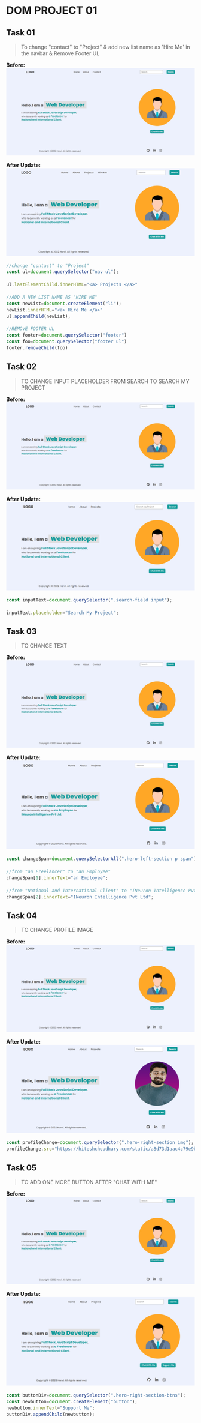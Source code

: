# DOM PROJECT 01

## Task 01
> To change "contact" to "Project" & add new list name as 'Hire Me' in the navbar & Remove Footer UL
 
**Before:**
![Before Task01](./before.jpg)

**After Update:**
![After Task01](./Task%2001/task1Output.png)


```js
//change "contact" to "Project"
const ul=document.querySelector("nav ul");

ul.lastElementChild.innerHTML="<a> Projects </a>"
 
//ADD A NEW LIST NAME AS "HIRE ME"
const newList=document.createElement("li");
newList.innerHTML="<a> Hire Me </a>"
ul.appendChild(newList);

//REMOVE FOOTER UL  
const footer=document.querySelector("footer")
const foo=document.querySelector("footer ul")
footer.removeChild(foo)
```

## Task 02

>TO CHANGE INPUT PLACEHOLDER FROM SEARCH TO SEARCH MY PROJECT

**Before:**
![Before Task02](./before.jpg)

**After Update:**
![After Task02](./Task%2002/task2Output.png)

```js
const inputText=document.querySelector(".search-field input");

inputText.placeholder="Search My Project";
```
## Task 03
>TO CHANGE TEXT 

**Before:**
![Before Task03](./before.jpg)

**After Update:**
![After Task03](./Task%2003/task3Output.png)

```js
const changeSpan=document.querySelectorAll(".hero-left-section p span");

//from "an Freelancer" to "an Employee"
changeSpan[1].innerText="an Employee";

//from "National and International Client" to "INeuron Intelligence Pvt Ltd"
changeSpan[2].innerText="INeuron Intelligence Pvt Ltd";
```
## Task 04
>TO CHANGE PROFILE IMAGE 

**Before:**
![Before Task04](./before.jpg)

**After Update:**
![After Task04](./Task%2004/task4Output.png)

```js
const profileChange=document.querySelector(".hero-right-section img");
profileChange.src="https://hiteshchoudhary.com/static/a8d73d1aac4c79e9bb689640e6090367/2eaab/person-image.jpg";
```

## Task 05
> TO ADD ONE MORE BUTTON AFTER "CHAT WITH ME"

**Before:**
![Before Task05](./before.jpg)

**After Update:**
![After Task05](./Task%2005/task5Output.png)

```js
const buttonDiv=document.querySelector(".hero-right-section-btns");
const newbutton=document.createElement("button");
newbutton.innerText="Support Me";
buttonDiv.appendChild(newbutton);
```
